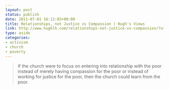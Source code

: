 ```yaml
---
layout: post
status: publish
date: 2011-07-01 16:12:03+00:00
title: Relationships, not Justice vs Compassion | Hugh's Views
link: http://www.hughlh.com/relationships-not-justice-vs-compassion/?utm_source=hughhollowell%2FrxLG
type: aside
categories:
- activism
- church
- poverty
---
```


> If the church were to focus on entering into relationship with the poor instead of merely having compassion for the poor or instead of working for justice for the poor, then the church could learn from the poor.
